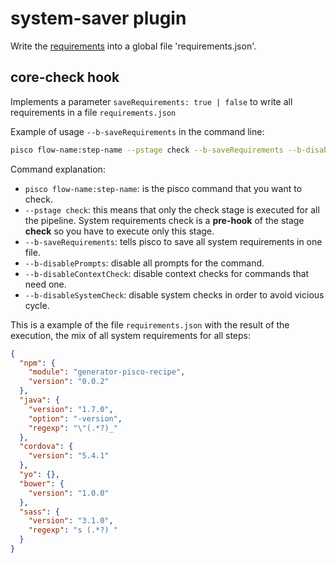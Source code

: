 # system-saver plugin

Write the [requirements](../guides/10-requirements.md) into a global file 'requirements.json'.

## core-check hook

Implements a parameter `saveRequirements: true | false` to write all requirements in a file `requirements.json`

Example of usage `--b-saveRequirements` in the command line:

```sh
pisco flow-name:step-name --pstage check --b-saveRequirements --b-disablePrompts --b-disableContextCheck --b-disableSystemCheck
```
    
Command explanation:

- `pisco flow-name:step-name`: is the pisco command that you want to check.
- `--pstage check`: this means that only the check stage is executed for all the pipeline. System requirements check is a **pre-hook** of the stage **check** so you have to execute only this stage.
- `--b-saveRequirements`: tells pisco to save all system requirements in one file.
- `--b-disablePrompts`: disable all prompts for the command. 
- `--b-disableContextCheck`: disable context checks for commands that need one.
- `--b-disableSystemCheck`: disable system checks in order to avoid vicious cycle.

This is a example of the file `requirements.json` with the result of the execution, the mix of all system requirements for all steps:

```json
{
  "npm": {
    "module": "generator-pisco-recipe",
    "version": "0.0.2"
  },
  "java": {
    "version": "1.7.0",
    "option": "-version",
    "regexp": "\"(.*?)_"
  },
  "cordova": {
    "version": "5.4.1"
  },
  "yo": {},
  "bower": {
    "version": "1.0.0"
  },
  "sass": {
    "version": "3.1.0",
    "regexp": "s (.*?) "
  }
}
```
